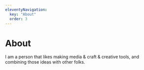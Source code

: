 ```yaml
---
eleventyNavigation:
  key: "About"
  order: 3
---
```


# About

I am a person that likes making media & craft & creative tools, and combining those ideas with other folks.
